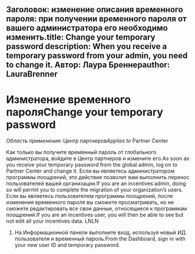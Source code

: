 
<span data-ttu-id="1aca8-101">Заголовок: изменение описания временного пароля: при получении временного пароля от вашего администратора его необходимо изменить.</span><span class="sxs-lookup"><span data-stu-id="1aca8-101">title: Change your temporary password description: When you receive a temporary password from your admin, you need to change it.</span></span>
<span data-ttu-id="1aca8-102">Автор: Лаура Бреннер</span><span class="sxs-lookup"><span data-stu-id="1aca8-102">author: LauraBrenner</span></span>
---

# <a name="change-your-temporary-password"></a><span data-ttu-id="1aca8-103">Изменение временного пароля</span><span class="sxs-lookup"><span data-stu-id="1aca8-103">Change your temporary password</span></span>

<span data-ttu-id="1aca8-104">*Область применения:* Центр партнеров</span><span class="sxs-lookup"><span data-stu-id="1aca8-104">*Applies to* Partner Center</span></span>

<span data-ttu-id="1aca8-105">Как только вы получите временный пароль от глобального администратора, войдите в Центр партнеров и измените его.</span><span class="sxs-lookup"><span data-stu-id="1aca8-105">As soon as you receive your temporary password from the global admin, log on to Partner Center and change it.</span></span> <span data-ttu-id="1aca8-106">Если вы являетесь администратором программы поощрений, это действие позволит вам выполнить перенос пользователей вашей организации.</span><span class="sxs-lookup"><span data-stu-id="1aca8-106">If you are an incentives admin, doing so will permit you to complete the migration of your organization’s users.</span></span> <span data-ttu-id="1aca8-107">Если вы являетесь пользователем программы поощрений, после изменения временного пароля вы сможете просматривать, но не сможете редактировать все свои данные, относящиеся к программам поощрений.</span><span class="sxs-lookup"><span data-stu-id="1aca8-107">If you are an incentives user, you will then be able to see but not edit all your incentives data.</span></span> <span data-ttu-id="1aca8-108">LN</span><span class="sxs-lookup"><span data-stu-id="1aca8-108">LN</span></span>

1. <span data-ttu-id="1aca8-109">На Информационной панели выполните вход, используя новый ИД пользователя и временный пароль.</span><span class="sxs-lookup"><span data-stu-id="1aca8-109">From the Dashboard, sign in with your new user ID and temporary password.</span></span>